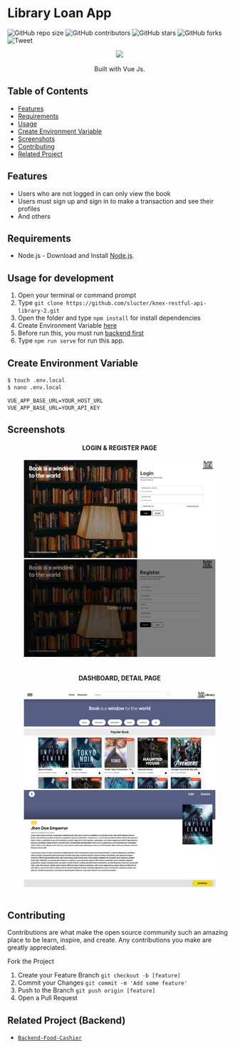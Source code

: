 # Library Loan App

![GitHub repo size](https://img.shields.io/github/repo-size/slucter/new-library-vue)
![GitHub contributors](https://img.shields.io/github/contributors/slucter/new-library-vue)
![GitHub stars](https://img.shields.io/github/stars/slucter/new-library-vue?style=social)
![GitHub forks](https://img.shields.io/github/forks/slucter/new-library-vue?style=social)
![Tweet](https://img.shields.io/twitter/url?url=https%3A%2F%2Fgithub.com/slucter/new-library-vue)

<p align="center">
  <img height="100" src="https://vuejs.org/images/logo.png">
</p>
<p align="center">
  Built with Vue Js.
</p>

## Table of Contents

- [Features](#features)
- [Requirements](#requirements)
- [Usage](#usage-for-development)
- [Create Environment Variable](#create-environment-variable)
- [Screenshots](#screenshots)
- [Contributing](#contributing)
- [Related Project](#related-project-backend)

## Features

- Users who are not logged in can only view the book
- Users must sign up and sign in to make a transaction and see their profiles
- And others

## Requirements

- Node.js - Download and Install [Node.js](https://nodejs.org/en/).

## Usage for development

1. Open your terminal or command prompt
2. Type `git clone https://github.com/slucter/knex-restful-api-library-2.git`
3. Open the folder and type `npm install` for install dependencies
4. Create Environment Variable [here](#create-environment-variable)
5. Before run this, you must run [backend first](#related-project-backend)
6. Type `npm run serve` for run this app.

## Create Environment Variable

```
$ touch .env.local
$ nano .env.local
```

```
VUE_APP_BASE_URL=YOUR_HOST_URL
VUE_APP_BASE_URL=YOUR_API_KEY
```

## Screenshots

<div align="center">
    <h4 align="center">LOGIN & REGISTER PAGE</h4>
    <img width="430" src="./src/assets/img/thumb-readme/library-login.png">
  <img width="430" src="./src/assets/img/thumb-readme/library-register.png">
</div>
<br>
<div align="center">
    <h4 align="center">DASHBOARD, DETAIL PAGE</h4>
    <img width="430" src="./src/assets/img/thumb-readme/library-dashboard.png">
    <img width="430" src="./src/assets/img/thumb-readme/library-detail.png">  
</div>
<br>



## Contributing

Contributions are what make the open source community such an amazing place to be learn, inspire, and create. Any contributions you make are greatly appreciated.

Fork the Project
1. Create your Feature Branch  ```git checkout -b [feature]```
2. Commit your Changes ```git commit -m 'Add some feature'```
3. Push to the Branch ```git push origin [feature]```
4. Open a Pull Request


## Related Project (Backend)

* [`Backend-Food-Cashier`](https://github.com/slucter/knex-restful-api-library-2)

